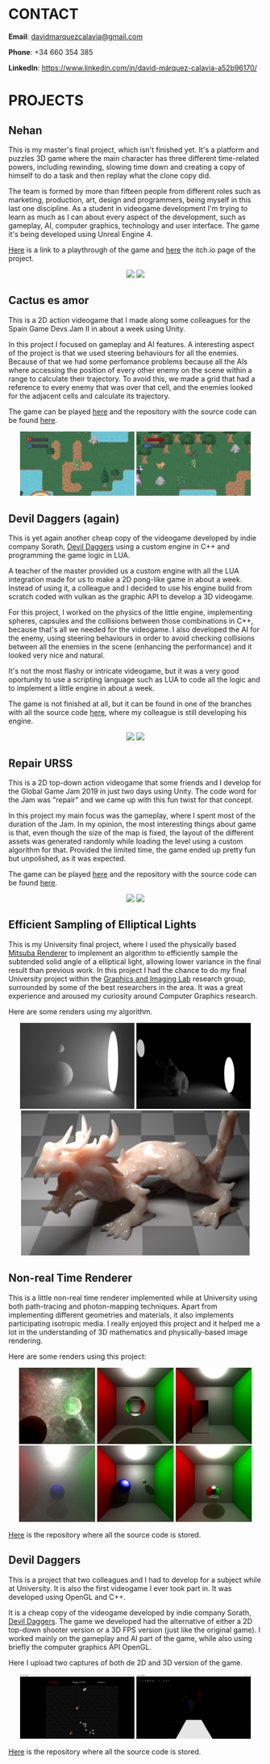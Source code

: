 # **CONTACT**

**Email**: davidmarquezcalavia@gmail.com

**Phone**: +34 660 354 385

**LinkedIn**: https://www.linkedin.com/in/david-márquez-calavia-a52b96170/


# **PROJECTS**

## Nehan

This is my master's final project, which isn't finished yet. It's a platform and puzzles 3D game where the main character has three different time-related powers, including rewinding, slowing time down and creating a copy of himself to do a task and then replay what the clone copy did. 

The team is formed by more than fifteen people from different roles such as marketing, production, art, design and programmers, being myself in this last one discipline. As a student in videogame development I'm trying to learn as much as I can about every aspect of the development, such as gameplay, AI, computer graphics, technology and user interface. The game it's being developed using Unreal Engine 4.

[Here](https://www.youtube.com/watch?v=fJkE6MbPJK8) is a link to a playthrough of the game and [here](https://nehangame.itch.io/nehan) the itch.io page of the project.  

<div align="center">
  <img src="https://davymarquez.github.io/images/roboto.png" width="45%"/>
  <img src="https://davymarquez.github.io/images/jumper.png" width="45%"/>
</div>

## Cactus es amor

This is a 2D action videogame that I made along some colleagues for the Spain Game Devs Jam II in about a week using Unity.

In this project I focused on gameplay and AI features. A interesting aspect of the project is that we used steering behaviours for all the enemies. Because of that we had some perfomance problems because all the AIs where accessing the position of every other enemy on the scene within a range to calculate their trajectory. To avoid this, we made a grid that had a reference to every enemy that was over that cell, and the enemies looked for the adjacent cells and calculate its trajectory. 

The game can be played [here](https://pitticli.itch.io/cactus-es-amor) and the repository with the source code can be found [here](https://github.com/DavyMarquez/CactusDoloroson).

<div align="center">
  <img src="/images/cactus1.png" width="45%"/>
  <img src="/images/cactus2.png" width="45%">
</div>

## Devil Daggers (again)

This is yet again another cheap copy of the videogame developed by indie company Sorath, [Devil Daggers](https://devildaggers.com/) using a custom engine in C++ and programming the game logic in LUA. 

A teacher of the master provided us a custom engine with all the LUA integration made for us to make a 2D pong-like game in about a week. Instead of using it, a colleague and I decided to use his engine build from scratch coded with vulkan as the graphic API to develop a 3D videogame. 

For this project, I worked on the physics of the little engine, implementing spheres, capsules and the collisions between those combinations in C++, because that's all we needed for the videogame.  I also developed the AI for the enemy, using steering behaviours in order to avoid checking collisions between all the enemies in the scene (enhancing the performance) and it looked very nice and natural. 

It's not the most flashy or intricate videogame, but it was a very good oportunity to use a scripting language such as LUA to code all the logic and to implement a little engine in about a week.

The game is not finished at all, but it can be found in one of the branches with all the source code [here](https://github.com/ferdelmo/WindmillEngine), where my colleague is still developing his engine.

<div align="center">
  <img src="https://davymarquez.github.io/images/LUA1.png" width="45%"/>
  <img src="https://davymarquez.github.io/images/LUA2.png" width="45%"/>
</div>

## Repair URSS

This is a 2D top-down action videogame that some friends and I develop for the Global Game Jam 2019 in just two days using Unity. The code word for the Jam was "repair" and we came up with this fun twist for that concept. 

In this project my main focus was the gameplay, where I spent most of the duration of the Jam. In my opinion, the most interesting things about game is that, even though the size of the map is fixed, the layout of the different assets was generated randomly while loading the level using a custom algorithm for that. Provided the limited time, the game ended up pretty fun but unpolished, as it was expected. 

The game can be played [here](https://davymarquez.itch.io/repairurrs) and the repository with the source code can be found [here](https://github.com/ferdelmo/RepairURSS).

<div align="center">
  <img src="https://davymarquez.github.io/images/33e6fac0eb2dcc61676dcd38636d6020.jpg" width="45%"/>
  <img src="https://davymarquez.github.io/images/f36fac29a63e212f1bb427d50739a3cd.jpg" width="45%"/>
</div>

## Efficient Sampling of Elliptical Lights

This is my University final project, where I used the physically based [Mitsuba Renderer](https://www.mitsuba-renderer.org/) to implement an algorithm to efficiently sample the subtended solid angle of a elliptical light, allowing lower variance in the final result than previous work. In this project I had the chance to do my final University project within the [Graphics and Imaging Lab](https://graphics.unizar.es/) research group, surrounded by some of the best researchers in the area. It was a great experience and aroused my curiosity around Computer Graphics research.

Here are some renders using my algorithm.

<div align="center">
  <img src="/images/Untitled.png" width="45%"/>
  <img src="/images/Untitled2.png" width="45%">
</div>
<div align="center">
  <img src="/images/dragon.png" width="90%"/>
</div>
                                          
## Non-real Time Renderer

This is a little non-real time renderer implemented while at University using both path-tracing and photon-mapping techniques. Apart from implementing different geometries and materials, it also implements participating isotropic media. I really enjoyed this project and it helped me a lot in the understanding of 3D mathematics and physically-based image rendering. 

Here are some renders using this project:

<div align="center">
  <img src="/images/100000_100_50.png" width="30%"/>
  <img src="/images/22_sinCausticas_512.jpg" width="30%"/>
  <img src="/images/24_ParaleleEspecular.jpeg" width="30%"/>
</div>

<div align="center">
<img src="/images/60_niebla21_500.jpg" width="30%"/>
<img src="/images/6_esferaReflective.jpg" width="30%"/>
<img src="/images/reflective_5000.jpg" width="30%"/>
 </div>

[Here](https://github.com/victorciko2/graphic) is the repository where all the source code is stored.


## Devil Daggers

This is a project that two colleagues and I had to develop for a subject while at University. It is also the first videogame I ever took part in. It was developed using OpenGL and C++.

It is a cheap copy of the videogame developed by indie company Sorath, [Devil Daggers](https://devildaggers.com/). The game we developed had the alternative of either a 2D top-down shooter version or a 3D FPS version (just like the original game). I worked mainly on the gameplay and AI part of the game, while also using briefly the computer graphics API OpenGL. 

Here I upload two captures of both de 2D and 3D version of the game.

<div align="center">
   <img src="/images/2d.png" width="45%"/>
  <img src="/images/3d.png" width="45%">
</div>

[Here](https://github.com/ferdelmo/videojuego) is the repository where all the source code is stored.
